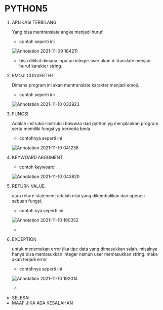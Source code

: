 # PYTHON5

1. APLIKASI TERBILANG

    Yang bisa mentranslate angka menjadi huruf.
    
    - contoh seperti ini

    ![Annotation 2021-11-09 184211](https://user-images.githubusercontent.com/92988781/141039952-61143dec-2e45-459c-bb21-dcdb203a9ec0.png)
    
    - bisa dilihat dimana inputan integer user akan di translate menjadi huruf karakter string.



2. EMOJI CONVERTER

    Dimana program ini akan mentranslate karakter menjadi emoji.
    
    - contoh seperti ini

    ![Annotation 2021-11-10 033923](https://user-images.githubusercontent.com/92988781/141111235-acf0eed1-4bae-45eb-b5c1-df013229c978.png)
    
    
    
3. FUNGSI

    Adalah instruksi-instruksi bawwan dari python yg menjalankan program serta memiliki fungsi yg berbeda beda
    
    - contohnya seperti ini

    ![Annotation 2021-11-10 041238](https://user-images.githubusercontent.com/92988781/141111520-adc00cc9-5358-42f2-b5d5-abc8c7857a16.png)
    
    
4. KEYWOARD ARGUMENT

    - contoh keywoard 

    ![Annotation 2021-11-10 043820](https://user-images.githubusercontent.com/92988781/141114526-0a8e51b0-623f-48d1-8a4c-4bb08e33e50e.png)
    
    
5. RETURN VALUE.

    atau return statement adalah nilai yang dikembalikan dari operasi sebuah fungsi.
    
    - contoh nya seperti ini

    ![Annotation 2021-11-10 190353](https://user-images.githubusercontent.com/92988781/141230191-498b401b-4ec0-454c-8995-658e4409c97b.png)
    
    -
   
   
6. EXCEPTION

    untuk menemukan error jika tipe data yang dimasukkan salah. misalnya hanya bisa memasukkan integer namun user memasukkan string. maka akan terjadi error
    
    - contohnya seperti ini

    ![Annotation 2021-11-10 192014](https://user-images.githubusercontent.com/92988781/141231615-e6da450d-0765-41aa-a526-c360ddb8a7a9.png)
    
    -
    
 - SELESAI
 - MAAF JIKA ADA KESALAHAN



    
    


